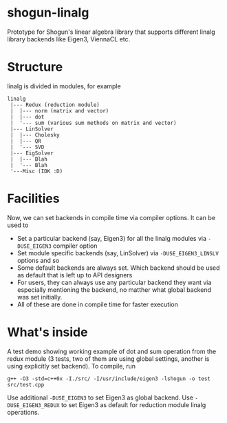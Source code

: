 shogun-linalg
=============

Prototype for Shogun's linear algebra library that supports different linalg library backends like Eigen3, ViennaCL etc.

Structure
============
linalg is divided in modules, for example
```
linalg
 |--- Redux (reduction module)
 |  |--- norm (matrix and vector)
 |  |--- dot 
 |  '--- sum (various sum methods on matrix and vector)
 |--- LinSolver
 |  |--- Cholesky
 |  |--- QR
 |  '--- SVD
 |--- EigSolver
 |  |--- Blah
 |  '--- Blah
 '---Misc (IDK :D)
 ```
Facilities
============
Now, we can set backends in compile time via compiler options. It can be used to
 - Set a particular backend (say, Eigen3) for all the linalg modules via `-DUSE_EIGEN3` compiler option
 - Set module specific backends (say, LinSolver) via `-DUSE_EIGEN3_LINSLV` options and so
 - Some default backends are always set. Which backend should be used as default that is left up to API designers
 - For users, they can always use any particular backend they want via especially mentioning the backend, no matther what global backend was set initially.
 - All of these are done in compile time for faster execution
 
What's inside
==============
A test demo showing working example of dot and sum operation from the redux module (3 tests, two of them are using global settings, another is using explicitly set backend).
To compile, run
```
g++ -O3 -std=c++0x -I./src/ -I/usr/include/eigen3 -lshogun -o test src/test.cpp
```
Use additional `-DUSE_EIGEN3` to set Eigen3 as global backend. Use `-DUSE_EIGEN3_REDUX` to set Eigen3 as default for reduction module linalg operations.
